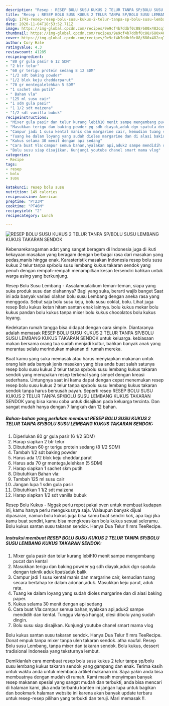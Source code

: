 ```yaml
---
description: "Resep : RESEP BOLU SUSU KUKUS 2 TELUR TANPA SP/BOLU SUSU LEMBANG KUKUS TAKARAN SENDOK minggu ini"
title: "Resep : RESEP BOLU SUSU KUKUS 2 TELUR TANPA SP/BOLU SUSU LEMBANG KUKUS TAKARAN SENDOK minggu ini"
slug: 1741-resep-resep-bolu-susu-kukus-2-telur-tanpa-sp-bolu-susu-lembang-kukus-takaran-sendok-minggu-ini
date: 2020-11-04T18:53:52.711Z
image: https://img-global.cpcdn.com/recipes/9e9cf4b7ddbf0c88/680x482cq70/resep-bolu-susu-kukus-2-telur-tanpa-spbolu-susu-lembang-kukus-takaran-sendok-foto-resep-utama.jpg
thumbnail: https://img-global.cpcdn.com/recipes/9e9cf4b7ddbf0c88/680x482cq70/resep-bolu-susu-kukus-2-telur-tanpa-spbolu-susu-lembang-kukus-takaran-sendok-foto-resep-utama.jpg
cover: https://img-global.cpcdn.com/recipes/9e9cf4b7ddbf0c88/680x482cq70/resep-bolu-susu-kukus-2-telur-tanpa-spbolu-susu-lembang-kukus-takaran-sendok-foto-resep-utama.jpg
author: Cory Hale
ratingvalue: 4.3
reviewcount: 41285
recipeingredient:
- "80 gr gula pasir 6 12 SDM"
- "2 btr telur"
- "60 gr terigu protein sedang 8 12 SDM"
- "1/2 sdt baking powder"
- "1/2 blok keju cheddarparut"
- "70 gr mentegalelehkan 5 SDM"
- "1 sachet skm putih"
- " Bahan vla"
- "125 ml susu cair"
- "1 sdm gula pasir"
- "1 1/2 sdt maizena"
- "1/2 sdt vanilla bubuk"
recipeinstructions:
- "Mixer gula pasir dan telur kurang lebih10 menit sampe mengembang pucat dan kental"
- "Masukkan terigu dan baking powder yg sdh diayak,aduk dgn spatula dengan teknik aduk lipat/aduk balik"
- "Campur jadi 1 susu kental manis dan margarine cair, kemudian tuang secara bertahap ke dalam adonan,aduk. Masukkan keju parut, aduk rata."
- "Tuang ke dalam loyang yang sudah dioles margarine dan di alasi baking paper."
- "Kukus selama 30 menit dengan api sedang"
- "Cara buat Vla:campur semua bahan,nyalakan api,aduk2 sampe mendidih dan kental. Tunggu vlanya hangat, olesi dibolu yang sudah dingin."
- "Bolu susu siap disajikan. Kunjungi youtube chanel smart mama vlog"
categories:
- Recipe
tags:
- resep
- bolu
- susu

katakunci: resep bolu susu 
nutrition: 149 calories
recipecuisine: American
preptime: "PT23M"
cooktime: "PT46M"
recipeyield: "2"
recipecategory: Lunch

---
```



![RESEP BOLU SUSU KUKUS 2 TELUR TANPA SP/BOLU SUSU LEMBANG KUKUS TAKARAN SENDOK](https://img-global.cpcdn.com/recipes/9e9cf4b7ddbf0c88/680x482cq70/resep-bolu-susu-kukus-2-telur-tanpa-spbolu-susu-lembang-kukus-takaran-sendok-foto-resep-utama.jpg)

Kebenarekaragaman adat yang sangat beragam di Indonesia juga di ikuti kekayaan masakan yang beragam dengan berbagai rasa dari masakan yang pedas,manis hingga enak. Karasteristik masakan Indonesia resep bolu susu kukus 2 telur tanpa sp/bolu susu lembang kukus takaran sendok yang penuh dengan rempah-rempah menampilkan kesan tersendiri bahkan untuk warga asing yang berkunjung.


Resep Bolu Susu Lembang - Assalamualaikum teman-teman, siapa yang suka produk susu dan olahannya? Bagi yang suka, berarti wajib banget Saat ini ada banyak variasi olahan bolu susu Lembang dengan aneka rasa yang menggoda. Sebut saja bolu susu keju, bolu susu coklat, bolu. Lihat juga resep Bolu kukus ketan hitam santan enak lainnya. bolu kukus mekar bolu kukus pandan bolu kukus tanpa mixer bolu kukus chocolatos bolu kukus loyang.

Kedekatan rumah tangga bisa didapat dengan cara simple. Diantaranya adalah memasak RESEP BOLU SUSU KUKUS 2 TELUR TANPA SP/BOLU SUSU LEMBANG KUKUS TAKARAN SENDOK untuk keluarga. kebiasaan makan bersama orang tua sudah menjadi kultur, bahkan banyak anak yang merantau selalu merindukan makanan di rumah mereka.

Buat kamu yang suka memasak atau harus menyiapkan makanan untuk orang lain ada banyak jenis masakan yang bisa anda buat salah satunya resep bolu susu kukus 2 telur tanpa sp/bolu susu lembang kukus takaran sendok yang merupakan resep terkenal yang simpel dengan kreasi sederhana. Untungnya saat ini kamu dapat dengan cepat menemukan resep resep bolu susu kukus 2 telur tanpa sp/bolu susu lembang kukus takaran sendok tanpa harus bersusah payah.
Seperti resep RESEP BOLU SUSU KUKUS 2 TELUR TANPA SP/BOLU SUSU LEMBANG KUKUS TAKARAN SENDOK yang bisa kamu coba untuk disajikan pada keluarga tercinta. Dan sangat mudah hanya dengan 7 langkah dan 12 bahan.


<!--inarticleads1-->

##### Bahan-bahan yang perlukan membuat RESEP BOLU SUSU KUKUS 2 TELUR TANPA SP/BOLU SUSU LEMBANG KUKUS TAKARAN SENDOK:

1. Diperlukan 80 gr gula pasir (6 1/2 SDM)
1. Harap siapkan 2 btr telur
1. Dibutuhkan 60 gr terigu protein sedang (8 1/2 SDM)
1. Tambah 1/2 sdt baking powder
1. Harus ada 1/2 blok keju cheddar,parut
1. Harus ada 70 gr mentega,lelehkan (5 SDM)
1. Harap siapkan 1 sachet skm putih
1. Dibutuhkan  Bahan vla:
1. Tambah 125 ml susu cair
1. Jangan lupa 1 sdm gula pasir
1. Dibutuhkan 1 1/2 sdt maizena
1. Harap siapkan 1/2 sdt vanilla bubuk


Resep Bolu Kukus - Nggak perlu repot pakai oven untuk membuat kudapan ini, kamu hanya perlu mengukusnya saja. Walaupun banyak dijual dipasaran, namun bolu kukus juga bisa kamu buat sendiri kok, apa lagi jika kamu buat sendiri, kamu bisa mengkreasikan bolu kukus sesuai seleramu. Bolu kukus santan susu takaran sendok. Hanya Dua Telur !! mrs TeeRecipe. 

<!--inarticleads2-->

##### Instruksi membuat  RESEP BOLU SUSU KUKUS 2 TELUR TANPA SP/BOLU SUSU LEMBANG KUKUS TAKARAN SENDOK:

1. Mixer gula pasir dan telur kurang lebih10 menit sampe mengembang pucat dan kental
1. Masukkan terigu dan baking powder yg sdh diayak,aduk dgn spatula dengan teknik aduk lipat/aduk balik
1. Campur jadi 1 susu kental manis dan margarine cair, kemudian tuang secara bertahap ke dalam adonan,aduk. Masukkan keju parut, aduk rata.
1. Tuang ke dalam loyang yang sudah dioles margarine dan di alasi baking paper.
1. Kukus selama 30 menit dengan api sedang
1. Cara buat Vla:campur semua bahan,nyalakan api,aduk2 sampe mendidih dan kental. Tunggu vlanya hangat, olesi dibolu yang sudah dingin.
1. Bolu susu siap disajikan. Kunjungi youtube chanel smart mama vlog


Bolu kukus santan susu takaran sendok. Hanya Dua Telur !! mrs TeeRecipe. Donat empuk tanpa mixer tanpa ulen takaran sendok. atha naufal. Resep Bolu susu Lembang, tanpa mixer dan takaran sendok. Bolu kukus, dessert tradisional Indonesia yang teksturnya lembut. 

Demikianlah cara membuat resep bolu susu kukus 2 telur tanpa sp/bolu susu lembang kukus takaran sendok yang gampang dan enak. Terima kasih untuk waktu anda untuk membaca artikel makanan ini. Saya yakin anda bisa membuatnya dengan mudah di rumah. Kami masih menyimpan banyak resep makanan spesial yang sangat mudah dan terbukti, anda bisa mencari di halaman kami, jika anda terbantu konten ini jangan lupa untuk bagikan dan bookmark halaman website ini karena akan banyak update terbaru untuk resep-resep pilihan yang terbukti dan teruji. Mari memasak !!. 
